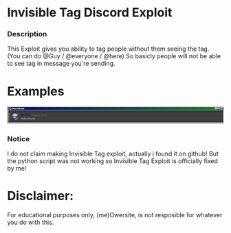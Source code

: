 # Invisible Tag Discord Exploit
### Description
This Exploit gives you ability to tag people without them seeing the tag. (You can do @Guy / @everyone / @here)
So basicly people will not be able to see tag in message you're sending.

# Examples
![Example](example.png)

### Notice
I do not claim making Invisible Tag exploit, actually i found it on github! But the python script was not working so
Invisible Tag Exploit is officially fixed by me!

# Disclaimer:
For educational purposes only, (me)Owersite, is not resposible for whatever you do with this.
